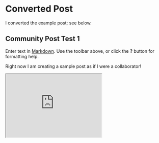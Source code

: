 # Converted Post

I converted the example post; see below.


## Community Post Test 1

Enter text in [Markdown](http://daringfireball.net/projects/markdown/). Use the toolbar above, or click the **?** button for formatting help.

Right now I am creating a sample post as if I were a collaborator!

<div>
  <iframe id="inlineFrameExample"
      title="Inline Frame Example"
      width="300"
      height="200"
      src="https://www.openstreetmap.org/export/embed.html?bbox=-0.004017949104309083%2C51.47612752641776%2C0.00030577182769775396%2C51.478569861898606&layer=mapnik">
  </iframe>
</div>